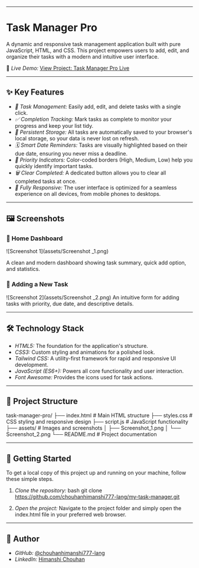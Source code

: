 -----

# Task Manager Pro

A dynamic and responsive task management application built with pure JavaScript, HTML, and CSS. This project empowers users to add, edit, and organize their tasks with a modern and intuitive user interface.

🚀 *Live Demo:* [View Project: Task Manager Pro Live](https://www.google.com/search?q=https://chouhanhimanshi777-lang.github.io/my-task-manager/)

-----

## ✨ Key Features

  * *📝 Task Management:* Easily add, edit, and delete tasks with a single click.
  * *✅ Completion Tracking:* Mark tasks as complete to monitor your progress and keep your list tidy.
  * *💾 Persistent Storage:* All tasks are automatically saved to your browser's local storage, so your data is never lost on refresh.
  * *🗓 Smart Date Reminders:* Tasks are visually highlighted based on their due date, ensuring you never miss a deadline.
  * *🎨 Priority Indicators:* Color-coded borders (High, Medium, Low) help you quickly identify important tasks.
  * *🗑 Clear Completed:* A dedicated button allows you to clear all completed tasks at once.
  * *📱 Fully Responsive:* The user interface is optimized for a seamless experience on all devices, from mobile phones to desktops.

-----

## 🖼 Screenshots

### 📌 Home Dashboard
![Screenshot 1](assets/Screenshot _1.png)

A clean and modern dashboard showing task summary, quick add option, and statistics.

### 📌 Adding a New Task
![Screenshot 2](assets/Screenshot _2.png)
An intuitive form for adding tasks with priority, due date, and descriptive details.

-----

## 🛠 Technology Stack

  * *HTML5:* The foundation for the application's structure.
  * *CSS3:* Custom styling and animations for a polished look.
  * *Tailwind CSS:* A utility-first framework for rapid and responsive UI development.
  * *JavaScript (ES6+):* Powers all core functionality and user interaction.
  * *Font Awesome:* Provides the icons used for task actions.

-----

## 📂 Project Structure


task-manager-pro/
├── index.html         # Main HTML structure
├── styles.css         # CSS styling and responsive design
├── script.js          # JavaScript functionality
├── assets/            # Images and screenshots
│   ├── Screenshot_1.png
│   └── Screenshot_2.png
└── README.md          # Project documentation


-----

## 🚀 Getting Started

To get a local copy of this project up and running on your machine, follow these simple steps.

1.  *Clone the repository:*
    bash
    git clone https://github.com/chouhanhimanshi777-lang/my-task-manager.git
    
2.  *Open the project:*
    Navigate to the project folder and simply open the index.html file in your preferred web browser.

-----

## 👤 Author

  * *GitHub:* [@chouhanhimanshi777-lang](https://www.google.com/search?q=https://github.com/chouhanhimanshi777-lang)
  * *LinkedIn:* [Himanshi Chouhan](https://www.linkedin.com/in/himanshi-chouhan-69180a339/)
